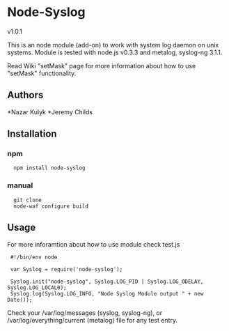 # Node-Syslog

v1.0.1

This is an node module (add-on) to work with system log daemon on unix systems.
Module is tested with node.js v0.3.3 and metalog, syslog-ng 3.1.1.

Read Wiki "setMask" page for more information about how to use "setMask" functionality.

## Authors

*Nazar Kulyk
*Jeremy Childs

## Installation

### npm

      npm install node-syslog

### manual

      git clone
      node-waf configure build

## Usage

For more inforamtion about how to use module check test.js

     #!/bin/env node
     
     var Syslog = require('node-syslog');
     
     Syslog.init("node-syslog", Syslog.LOG_PID | Syslog.LOG_ODELAY, Syslog.LOG_LOCAL0);
     Syslog.log(Syslog.LOG_INFO, "Node Syslog Module output " + new Date());
     
Check your /var/log/messages (syslog, syslog-ng), or /var/log/everything/current (metalog) file for any test entry.
